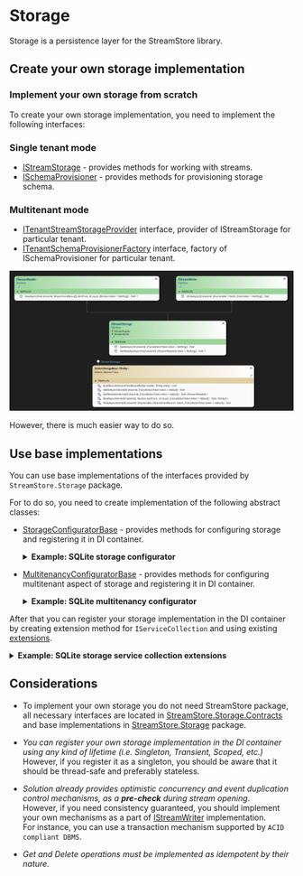 # Storage

Storage is a persistence layer for the StreamStore library.

## Create your own storage implementation

### Implement your own storage from scratch

To create your own storage implementation, you need to implement the following interfaces:

### Single tenant mode

- [IStreamStorage] - provides methods for working with streams.
- [ISchemaProvisioner] - provides methods for provisioning storage schema.

### Multitenant mode

- [ITenantStreamStorageProvider] interface, provider of IStreamStorage for particular tenant.
- [ITenantSchemaProvisionerFactory] interface, factory of ISchemaProvisioner for particular tenant.

![Storage class diagram](diagrams/storage.png)

However, there is much easier way to do so.

## Use base implementations

You can use base implementations of the interfaces provided by `StreamStore.Storage` package.

For to do so, you need to create implementation of the following abstract classes:

* [StorageConfiguratorBase] - provides methods for configuring storage and registering it in DI container.

  <details>
  <summary><b>Example: SQLite storage configurator</b></summary>
  
  ```csharp
  // Example of SQLite storage configurator
  internal class StorageConfigurator: StorageConfiguratorBase
      {
  
          readonly SqlStorageConfiguration config = SqliteConfiguration.DefaultConfiguration;
  
          public StorageConfigurator()
          {
          }
  
          public StorageConfigurator(SqlStorageConfiguration configuration)
          {
              config = configuration.ThrowIfNull(nameof(configuration));
          }
  
  
          protected override void ConfigureStorage(StorageDependencyRegistrator registrator)
          {
              registrator.RegisterStorage<SqlStreamStorage>();
          }
  
          protected override void ConfigureSchemaProvisioner(SchemaProvisionerRegistrator registrator)
          {
              // Register the PostgreSQL schema provisioner
              registrator.RegisterSchemaProvisioner<SqlSchemaProvisioner>();
          }
  
          protected override void ConfigureAdditionalDependencies(IServiceCollection services)
          {
              services.AddSingleton(config);
              services.AddSingleton<IDbConnectionFactory, SqliteDbConnectionFactory>();
              services.AddSingleton<IDapperCommandFactory, DefaultDapperCommandFactory>();
              services.AddSingleton<ISqlExceptionHandler, SqliteExceptionHandler>();
              services.AddSingleton<ISqlQueryProvider, DefaultSqlQueryProvider>();
              services.AddSingleton<IMigrator, SqliteMigrator>();
              services.AddSingleton(new MigrationConfiguration { MigrationAssembly = typeof(SqliteMigrator).Assembly });
          }
      }
  ```
  
  </details>

* [MultitenancyConfiguratorBase] - provides methods for configuring multitenant aspect of storage and registering it in DI container.

  <details>
  <summary><b>Example: SQLite multitenancy configurator</b></summary>
  
  ```csharp
   internal class MultitenancyConfigurator : MultitenancyConfiguratorBase
    {
        readonly Action<SqlMultitenancyConfigurator> configure;

        public MultitenancyConfigurator(Action<SqlMultitenancyConfigurator> configure)
        {
            this.configure = configure.ThrowIfNull(nameof(configure));
        }

        protected override void ConfigureStorageProvider(StorageProviderRegistrator registrator)
        {
            registrator.RegisterStorageProvider(serviceProvider => serviceProvider.GetRequiredService<SqliteTenantStorageProvider>().GetStorage);
        }

        protected override void ConfigureSchemaProvisionerFactory(SchemaProvisionerFactoryRegistrator registrator)
        {
            registrator.RegisterSchemaProvisioningFactory(provider =>
                provider.GetRequiredService<SqliteSchemaProvisionerFactory>().Create);
        }

        protected override void ConfigureAdditionalDependencies(IServiceCollection services)
        {
            services.ThrowIfNull(nameof(services));
            services.AddSingleton<ISqlTenantStorageConfigurationProvider,SqlTenantStorageConfigurationProvider>();
            services.AddSingleton<SqliteTenantStorageProvider>();
            configure(new SqlMultitenancyConfigurator(services));
            services.AddSingleton<SqliteSchemaProvisionerFactory>();
        }
    }
  ```

  </details>

After that you can register your storage implementation in the DI container by creating extension method for `IServiceCollection` and using existing [extensions](../src/StreamStore.Storage/Extensions/ServiceCollectionExtension.cs).

<details>
<summary><b>Example: SQLite storage service collection extensions</b></summary>

```csharp
  public static class ServiceCollectionExtension
    {
        public static IServiceCollection UseSqlite(this IServiceCollection services)
        {
            services.ConfigurePersistence(new StorageConfigurator(SqliteConfiguration.DefaultConfiguration));
            return services;
        }

        public static IServiceCollection UseSqlite(this IServiceCollection services, IConfiguration configuration)
        {
            configuration.ThrowIfNull(nameof(configuration));
            services.ConfigurePersistence(
                new StorageConfigurator(
                        SqlStorageConfigurationBuilder.ReadFromConfig(
                            configuration,
                            SqliteConfiguration.ConfigurationSection,
                            SqliteConfiguration.DefaultConfiguration)));
            return services;
        }

        public static IServiceCollection UseSqlite(this IServiceCollection services, Action<SqlStorageConfigurationBuilder> configure)
        {
            configure.ThrowIfNull(nameof(configure));
            services.ConfigurePersistence(
                new StorageConfigurator(
                    new SqlStorageConfigurationBuilder(
                        SqliteConfiguration.DefaultConfiguration, 
                        configure).Build()));
            return services;
        }

        public static IServiceCollection UseSqliteWithMultitenancy(this IServiceCollection services, SqlStorageConfiguration defaultConfig, Action<SqlMultitenancyConfigurator> configure)
        {
            configure.ThrowIfNull(nameof(defaultConfig));
            configure.ThrowIfNull(nameof(configure));
            services.ConfigurePersistenceMultitenancy(
                new StorageConfigurator(defaultConfig), 
                new MultitenancyConfigurator(configure));
            return services;
        }

        public static IServiceCollection UseSqliteWithMultitenancy(this IServiceCollection services, Action<SqlMultitenancyConfigurator> configure)
        {
            return services.UseSqliteWithMultitenancy(SqliteConfiguration.DefaultConfiguration, configure);
        }
    }
```

</details>


## Considerations

- To implement your own storage you do not need StreamStore package, all necessary interfaces are located in [StreamStore.Storage.Contracts](https://www.nuget.org/packages/StreamStore.Contracts/) and base implementations in  [StreamStore.Storage](https://www.nuget.org/packages/StreamStore.Storage/) package.

- _You can register your own storage implementation in the DI container using any kind of lifetime (i.e. Singleton, Transient, Scoped, etc.)_  
  However, if you register it as a singleton, you should be aware that it should be thread-safe and preferably stateless.

- _Solution already provides optimistic concurrency and event duplication control mechanisms, as a **pre-check** during stream opening_.  
  However, if you need consistency guaranteed, you should implement your own mechanisms as a part of [IStreamWriter] implementation.  
  For instance, you can use a transaction mechanism supported by `ACID compliant DBMS`.
- _Get and Delete operations must be implemented as idempotent by their nature._

[IStreamWriter]:../src/StreamStore.Storage.Contracts/Storage/IStreamWriter.cs
[IStreamStorage]:../src/StreamStore.Storage.Contracts/Storage/IStreamStorage.cs
[ISchemaProvisioner]:../src/StreamStore.Storage.Contracts/Provisioning/ISchemaProvisioner.cs
[ITenantStreamStorageProvider]:../src/StreamStore.Storage.Contracts/Multitenancy/ITenantStreamStorageProvider.cs
[ITenantSchemaProvisionerFactory]:../src/StreamStore.Storage.Contracts/Multitenancy/ITenantSchemaProvisionerFactory.cs
[StorageConfiguratorBase]:../src/StreamStore.Storage/Configuration/StorageConfiguratorBase.cs

[MultitenancyConfiguratorBase]:../src/StreamStore.Storage/Configuration/MultitenancyConfiguratorBase.cs
